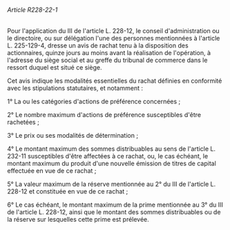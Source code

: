 ###### Article R228-22-1

Pour l'application du III de l'article L. 228-12, le conseil d'administration ou le directoire, ou sur délégation l'une des personnes mentionnées à l'article L. 225-129-4, dresse un avis de rachat tenu à la disposition des actionnaires, quinze jours au moins avant la réalisation de l'opération, à l'adresse du siège social et au greffe du tribunal de commerce dans le ressort duquel est situé ce siège.

Cet avis indique les modalités essentielles du rachat définies en conformité avec les stipulations statutaires, et notamment :

1° La ou les catégories d'actions de préférence concernées ;

2° Le nombre maximum d'actions de préférence susceptibles d'être rachetées ;

3° Le prix ou ses modalités de détermination ;

4° Le montant maximum des sommes distribuables au sens de l'article L. 232-11 susceptibles d'être affectées à ce rachat, ou, le cas échéant, le montant maximum du produit d'une nouvelle émission de titres de capital effectuée en vue de ce rachat ;

5° La valeur maximum de la réserve mentionnée au 2° du III de l'article L. 228-12 et constituée en vue de ce rachat ;

6° Le cas échéant, le montant maximum de la prime mentionnée au 3° du III de l'article L. 228-12, ainsi que le montant des sommes distribuables ou de la réserve sur lesquelles cette prime est prélevée.

